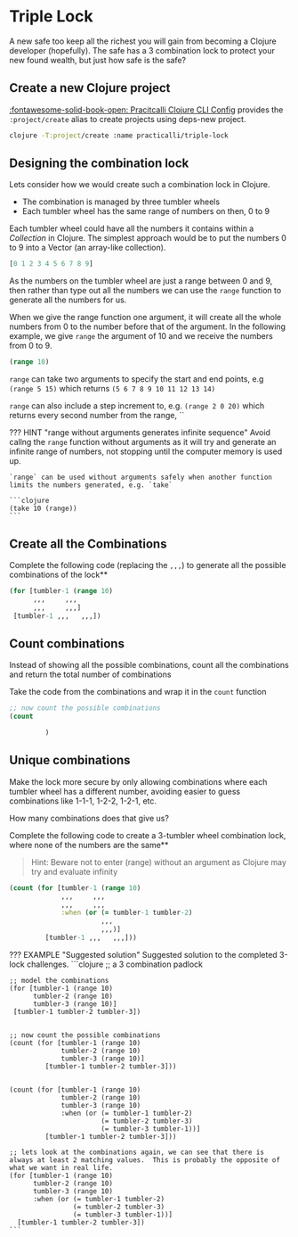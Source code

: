 # Triple Lock

A new safe too keep all the richest you will gain from becoming a Clojure developer (hopefully).  The safe has a 3 combination lock to protect your new found wealth, but just how safe is the safe?

## Create a new Clojure project

[:fontawesome-solid-book-open: Pracitcalli Clojure CLI Config](/clojure/clojure-cli/practicalli-config/) provides the `:project/create` alias to create projects using deps-new project.

```bash
clojure -T:project/create :name practicalli/triple-lock
```

## Designing the combination lock

Lets consider how we would create such a combination lock in Clojure.

- The combination is managed by three tumbler wheels
- Each tumbler wheel has the same range of numbers on then, 0 to 9

Each tumbler wheel could have all the numbers it contains within a _Collection_ in Clojure.  The simplest approach would be to put the numbers 0 to 9 into a Vector (an array-like collection).

```clojure
[0 1 2 3 4 5 6 7 8 9]
```

As the numbers on the tumbler wheel are just a range between 0 and 9, then rather than type out all the numbers we can use the `range` function to generate all the numbers for us.

When we give the range function one argument, it will create all the whole numbers from 0 to the number before that of the argument.  In the following example, we give `range` the argument of 10 and we receive the numbers from 0 to 9.

```clojure
(range 10)
```

`range` can take two arguments to specify the start and end points, e.g `(range 5 15)` which returns `(5 6 7 8 9 10 11 12 13 14)` 

`range` can also include a step increment to, e.g. `(range 2 0 20)` which returns every second number from the range, ``

??? HINT "range without arguments generates infinite sequence"
    Avoid callng the `range` function without arguments as it will try and generate an infinite range of numbers, not stopping until the computer memory is used up.

    `range` can be used without arguments safely when another function limits the numbers generated, e.g. `take`

    ```clojure
    (take 10 (range))
    ```

## Create all the Combinations

Complete the following code (replacing the `,,,`) to generate all the possible combinations of the lock**

```clojure
(for [tumbler-1 (range 10)
      ,,,     ,,,
      ,,,     ,,,]
 [tumbler-1 ,,,   ,,,])
```

## Count combinations

Instead of showing all the possible combinations, count all the combinations and return the total number of combinations

Take the code from the combinations and wrap it in the `count` function

```clojure
;; now count the possible combinations
(count

         )
```

## Unique combinations

Make the lock more secure by only allowing combinations where each tumbler wheel has a different number, avoiding easier to guess combinations like 1-1-1, 1-2-2, 1-2-1, etc.

How many combinations does that give us?

Complete the following code to create a 3-tumbler wheel combination lock, where none of the numbers are the same**

> Hint: Beware not to enter (range) without an argument as Clojure may try and evaluate infinity

```clojure
(count (for [tumbler-1 (range 10)
             ,,,     ,,,
             ,,,     ,,,
             :when (or (= tumbler-1 tumbler-2)
                       ,,,
                       ,,,)]
         [tumbler-1 ,,,   ,,,]))
```

??? EXAMPLE "Suggested solution"
    Suggested solution to the completed 3-lock challenges.
    ```clojure
    ;; a 3 combination padlock

    ;; model the combinations
    (for [tumbler-1 (range 10)
          tumbler-2 (range 10)
          tumbler-3 (range 10)]
     [tumbler-1 tumbler-2 tumbler-3])


    ;; now count the possible combinations
    (count (for [tumbler-1 (range 10)
                 tumbler-2 (range 10)
                 tumbler-3 (range 10)]
             [tumbler-1 tumbler-2 tumbler-3]))


    (count (for [tumbler-1 (range 10)
                 tumbler-2 (range 10)
                 tumbler-3 (range 10)
                 :when (or (= tumbler-1 tumbler-2)
                           (= tumbler-2 tumbler-3)
                           (= tumbler-3 tumbler-1))]
             [tumbler-1 tumbler-2 tumbler-3]))

    ;; lets look at the combinations again, we can see that there is always at least 2 matching values.  This is probably the opposite of what we want in real life.
    (for [tumbler-1 (range 10)
          tumbler-2 (range 10)
          tumbler-3 (range 10)
          :when (or (= tumbler-1 tumbler-2)
                    (= tumbler-2 tumbler-3)
                    (= tumbler-3 tumbler-1))]
      [tumbler-1 tumbler-2 tumbler-3])
    ```
